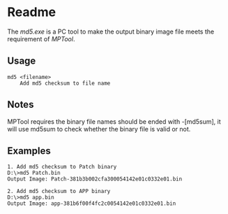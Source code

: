 Readme
======
The *md5.exe* is a PC tool to make the output binary image file meets the
requirement of *MPTool*.

Usage
--------------
    md5 <filename>
        Add md5 checksum to file name

Notes
--------------
MPTool requires the binary file names should be ended with -[md5sum], it will
use md5sum to check whether the binary file is valid or not.

Examples
--------------
    1. Add md5 checksum to Patch binary
    D:\>md5 Patch.bin
    Output Image: Patch-381b3b002cfa300054142e01c0332e01.bin

    2. Add md5 checksum to APP binary
    D:\>md5 app.bin
    Output Image: app-381b6f00f4fc2c0054142e01c0332e01.bin

